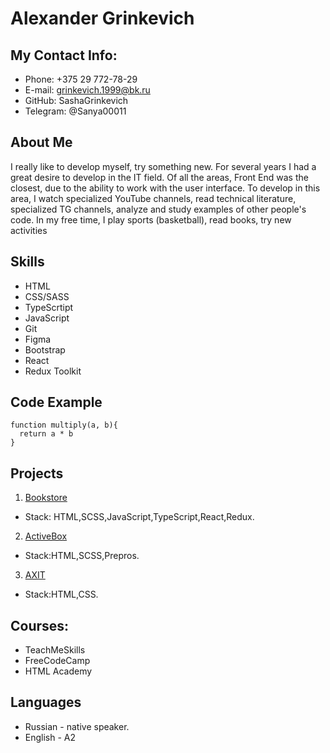 # Alexander Grinkevich

## My Contact Info:
- Phone: +375 29 772-78-29
- E-mail: grinkevich.1999@bk.ru
- GitHub: SashaGrinkevich
- Telegram: @Sanya00011

## About Me
I really like to develop myself, try something new. For several years I had a great desire to develop in the IT field. Of all the areas, Front End was the closest, due to the ability to work with the user interface. To develop in this area, I watch specialized YouTube channels, read technical literature, specialized TG channels, analyze and study examples of other people's code. In my free time, I play sports (basketball), read books, try new activities

## Skills
- HTML
- CSS/SASS
- TypeScrtipt
- JavaScript
- Git
- Figma
- Bootstrap
- React
- Redux Toolkit

## Code Example
```
function multiply(a, b){
  return a * b
}
```

## Projects
1. [Bookstore](https://github.com/SashaGrinkevich/Bookstore)
- Stack: HTML,SCSS,JavaScript,TypeScript,React,Redux.

2. [ActiveBox](https://github.com/SashaGrinkevich/ActiveBox)
- Stack:HTML,SCSS,Prepros.

3. [AXIT](https://github.com/SashaGrinkevich/AXIT)
- Stack:HTML,CSS.

## Courses:
- TeachMeSkills
- FreeCodeCamp
- HTML Academy

## Languages
- Russian - native speaker.
- English - A2
